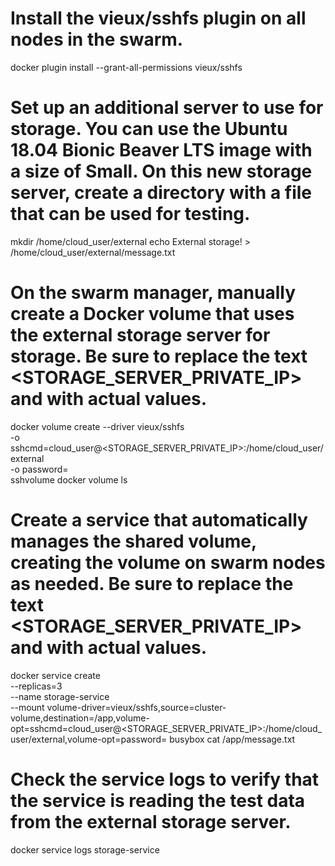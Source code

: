# Install the vieux/sshfs plugin on all nodes in the swarm.
docker plugin install --grant-all-permissions vieux/sshfs

# Set up an additional server to use for storage. You can use the Ubuntu 18.04 Bionic Beaver LTS image with a size of Small. On this new storage server, create a directory with a file that can be used for testing.
mkdir /home/cloud_user/external
echo External storage! > /home/cloud_user/external/message.txt

# On the swarm manager, manually create a Docker volume that uses the external storage server for storage. Be sure to replace the text <STORAGE_SERVER_PRIVATE_IP> and <PASSWORD> with actual values.
docker volume create --driver vieux/sshfs \
  -o sshcmd=cloud_user@<STORAGE_SERVER_PRIVATE_IP>:/home/cloud_user/external \
  -o password=<PASSWORD> \
  sshvolume
docker volume ls

# Create a service that automatically manages the shared volume, creating the volume on swarm nodes as needed. Be sure to replace the text <STORAGE_SERVER_PRIVATE_IP> and <PASSWORD> with actual values.
docker service create \
  --replicas=3 \
  --name storage-service \
  --mount volume-driver=vieux/sshfs,source=cluster-volume,destination=/app,volume-opt=sshcmd=cloud_user@<STORAGE_SERVER_PRIVATE_IP>:/home/cloud_user/external,volume-opt=password=<PASSWORD> busybox cat /app/message.txt

# Check the service logs to verify that the service is reading the test data from the external storage server.
docker service logs storage-service
